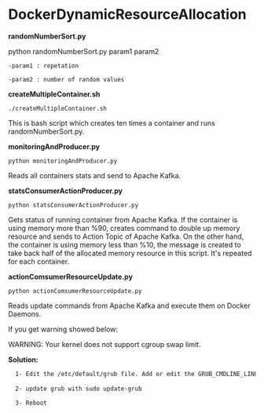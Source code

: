 # DockerDynamicResourceAllocation

**randomNumberSort.py**

python randomNumberSort.py param1 param2 

	-param1 : repetation
	
	-param2 : number of random values
	
**createMultipleContainer.sh**

```./createMultipleContainer.sh```

This is bash script which creates ten times a container and runs randomNumberSort.py.

**monitoringAndProducer.py**

```python monitoringAndProducer.py```

Reads all containers stats and send to Apache Kafka.

**statsConsumerActionProducer.py**

```python statsConsumerActionProducer.py```

Gets status of  running container from Apache Kafka. If the container is using memory more than %90, creates command to double up memory resource and sends to Action Topic of Apache Kafka. On the other hand, the container is using memory less than %10, the message is created to take back half of the allocated memory resource in this script. It's repeated for each container.

**actionComsumerResourceUpdate.py**

```python actionComsumerResourceUpdate.py```

Reads update commands from Apache Kafka and execute them on Docker Daemons.




If you get warning showed below: 

  WARNING: Your kernel does not support cgroup swap limit.
	
**Solution:**
```bash
  1- Edit the /etc/default/grub file. Add or edit the GRUB_CMDLINE_LINUX line as GRUB_CMDLINE_LINUX="cgroup_enable=memory swapaccount=1"
	
  2- update grub with sudo update-grub
	
  3- Reboot	

```
